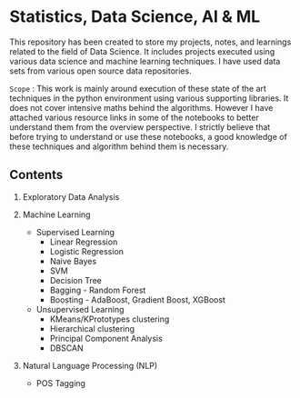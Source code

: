 # Statistics, Data Science, AI & ML

This repository has been created to store my projects, notes, and learnings related to the field of Data Science. It includes projects executed using various data science and machine learning techniques. I have used data sets from various open source data repositories. 

`Scope` : This work is mainly around execution of these state of the art techniques in the python environment using various supporting libraries. It does not cover intensive maths behind the algorithms. However I have attached various resource links in some of the notebooks to better understand them from the overview perspective. I strictly believe that before trying to understand or use these notebooks, a good knowledge of these techniques and algorithm behind them is necessary.



## Contents

1. Exploratory Data Analysis

2. Machine Learning
   - Supervised Learning
     - Linear Regression 
     - Logistic Regression
     - Naive Bayes
     - SVM
     - Decision Tree
     - Bagging - Random Forest
     - Boosting - AdaBoost, Gradient Boost, XGBoost
   - Unsupervised Learning
     - KMeans/KPrototypes clustering
     - Hierarchical clustering
     - Principal Component Analysis
     - DBSCAN

3. Natural Language Processing (NLP)
   - POS Tagging


